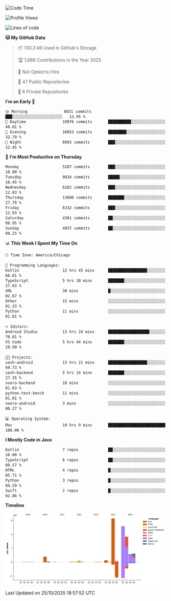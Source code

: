 <!--START_SECTION:waka-->
![Code Time](http://img.shields.io/badge/Code%20Time-1%2C606%20hrs%2025%20mins-blue)

![Profile Views](http://img.shields.io/badge/Profile%20Views-0-blue)

![Lines of code](https://img.shields.io/badge/From%20Hello%20World%20I%27ve%20Written-19.2%20million%20lines%20of%20code-blue)

**🐱 My GitHub Data** 

> 📦 130.3 kB Used in GitHub's Storage 
 > 
> 🏆 1,686 Contributions in the Year 2025
 > 
> 🚫 Not Opted to Hire
 > 
> 📜 47 Public Repositories 
 > 
> 🔑 6 Private Repositories 
 > 
**I'm an Early 🐤** 

```text
🌞 Morning                6831 commits        ███░░░░░░░░░░░░░░░░░░░░░░   13.95 % 
🌆 Daytime                19976 commits       ██████████░░░░░░░░░░░░░░░   40.81 % 
🌃 Evening                16053 commits       ████████░░░░░░░░░░░░░░░░░   32.79 % 
🌙 Night                  6093 commits        ███░░░░░░░░░░░░░░░░░░░░░░   12.45 % 
```
📅 **I'm Most Productive on Thursday** 

```text
Monday                   5287 commits        ███░░░░░░░░░░░░░░░░░░░░░░   10.80 % 
Tuesday                  9034 commits        █████░░░░░░░░░░░░░░░░░░░░   18.45 % 
Wednesday                6282 commits        ███░░░░░░░░░░░░░░░░░░░░░░   12.83 % 
Thursday                 13600 commits       ███████░░░░░░░░░░░░░░░░░░   27.78 % 
Friday                   6332 commits        ███░░░░░░░░░░░░░░░░░░░░░░   12.93 % 
Saturday                 4381 commits        ██░░░░░░░░░░░░░░░░░░░░░░░   08.95 % 
Sunday                   4037 commits        ██░░░░░░░░░░░░░░░░░░░░░░░   08.25 % 
```


📊 **This Week I Spent My Time On** 

```text
🕑︎ Time Zone: America/Chicago

💬 Programming Languages: 
Kotlin                   12 hrs 45 mins      █████████████████░░░░░░░░   66.61 % 
TypeScript               5 hrs 10 mins       ███████░░░░░░░░░░░░░░░░░░   27.03 % 
XML                      30 mins             █░░░░░░░░░░░░░░░░░░░░░░░░   02.67 % 
Other                    15 mins             ░░░░░░░░░░░░░░░░░░░░░░░░░   01.33 % 
Python                   11 mins             ░░░░░░░░░░░░░░░░░░░░░░░░░   01.01 % 

🔥 Editors: 
Android Studio           13 hrs 24 mins      ██████████████████░░░░░░░   70.01 % 
VS Code                  5 hrs 44 mins       ███████░░░░░░░░░░░░░░░░░░   29.99 % 

🐱‍💻 Projects: 
sesh-android             13 hrs 21 mins      █████████████████░░░░░░░░   69.73 % 
sesh-backend             5 hrs 14 mins       ███████░░░░░░░░░░░░░░░░░░   27.35 % 
nooro-backend            18 mins             ░░░░░░░░░░░░░░░░░░░░░░░░░   01.63 % 
python-test-bench        11 mins             ░░░░░░░░░░░░░░░░░░░░░░░░░   01.01 % 
nooro-android            3 mins              ░░░░░░░░░░░░░░░░░░░░░░░░░   00.27 % 

💻 Operating System: 
Mac                      19 hrs 9 mins       █████████████████████████   100.00 % 
```

**I Mostly Code in Java** 

```text
Kotlin                   7 repos             ██░░░░░░░░░░░░░░░░░░░░░░░   10.00 % 
TypeScript               6 repos             ██░░░░░░░░░░░░░░░░░░░░░░░   08.57 % 
HTML                     4 repos             █░░░░░░░░░░░░░░░░░░░░░░░░   05.71 % 
Python                   3 repos             █░░░░░░░░░░░░░░░░░░░░░░░░   04.29 % 
Swift                    2 repos             █░░░░░░░░░░░░░░░░░░░░░░░░   02.86 % 
```



**Timeline**

![Lines of Code chart](https://raw.githubusercontent.com/phanijsp/phanijsp/main/assets/bar_graph.png)


 Last Updated on 25/10/2025 18:57:52 UTC
<!--END_SECTION:waka-->

